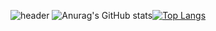 <div align="center">
  
  ![header](https://capsule-render.vercel.app/api?type=waving&color=auto&height=330&section=header&text=Kim%20Haena&fontSize=90&animation=fadeIn)
  ![Anurag's GitHub stats](https://github-readme-stats.vercel.app/api?username=kimhn0605&show_icons=true&theme=radical)[![Top Langs](https://github-readme-stats.vercel.app/api/top-langs/?username=kimhn0605&layout=compact)](https://github.com/anuraghazra/github-readme-stats)

  </div
